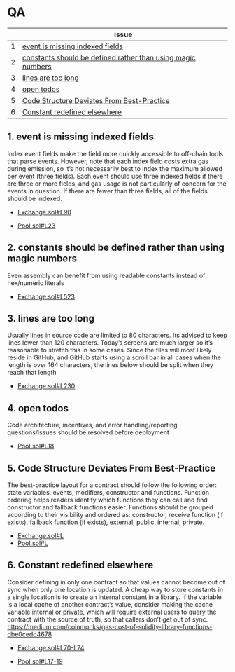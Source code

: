 
# QA

| | issue |
| ----------- | ----------- |
| 1 | [event is missing indexed fields](#) |
| 2 | [constants should be defined rather than using magic numbers](#) |
| 3 | [lines are too long](#) |
| 4 | [open todos](#) |
| 5 | [Code Structure Deviates From Best-Practice](#) |
| 6 | [Constant redefined elsewhere](#) |


## 1. event is missing indexed fields
Index event fields make the field more quickly accessible to off-chain tools that parse events. However, note that each index field costs extra gas during emission, so it’s not necessarily best to index the maximum allowed per event (three fields). Each event should use three indexed fields if there are three or more fields, and gas usage is not particularly of concern for the events in question. If there are fewer than three fields, all of the fields should be indexed.

- [Exchange.sol#L90](https://github.com/code-423n4/2022-11-non-fungible/blob/main/contracts/Exchange.sol#L90)

- [Pool.sol#L23](https://github.com/code-423n4/2022-11-non-fungible/blob/main/contracts/Pool.sol#L23)


## 2. constants should be defined rather than using magic numbers 
Even assembly can benefit from using readable constants instead of hex/numeric literals

- [Exchange.sol#L523](https://github.com/code-423n4/2022-11-non-fungible/blob/main/contracts/Exchange.sol#L523)


## 3. lines are too long
Usually lines in source code are limited to 80 characters. Its advised to keep lines lower than 120 characters. Today’s screens are much larger so it’s reasonable to stretch this in some cases. Since the files will most likely reside in GitHub, and GitHub starts using a scroll bar in all cases when the length is over 164 characters, the lines below should be split when they reach that length

- [Exchange.sol#L230](https://github.com/code-423n4/2022-11-non-fungible/blob/main/contracts/Exchange.sol#L230)


## 4. open todos
Code architecture, incentives, and error handling/reporting questions/issues should be resolved before deployment

- [Pool.sol#L18](https://github.com/code-423n4/2022-11-non-fungible/blob/main/contracts/Pool.sol#L18)


## 5. Code Structure Deviates From Best-Practice
The best-practice layout for a contract should follow the following order: state variables, events, modifiers, constructor and functions. Function ordering helps readers identify which functions they can call and find constructor and fallback functions easier. Functions should be grouped according to their visibility and ordered as: constructor, receive function (if exists), fallback function (if exists), external, public, internal, private.

- [Exchange.sol#L](https://github.com/code-423n4/2022-11-non-fungible/blob/main/contracts/Exchange.sol#L)
- [Pool.sol#L](https://github.com/code-423n4/2022-11-non-fungible/blob/main/contracts/Pool.sol#L)


## 6. Constant redefined elsewhere
Consider defining in only one contract so that values cannot become out of sync when only one location is updated. A cheap way to store constants in a single location is to create an internal constant in a library. If the variable is a local cache of another contract’s value, consider making the cache variable internal or private, which will require external users to query the contract with the source of truth, so that callers don’t get out of sync.
https://medium.com/coinmonks/gas-cost-of-solidity-library-functions-dbe0cedd4678

- [Exchange.sol#L70-L74](https://github.com/code-423n4/2022-11-non-fungible/blob/main/contracts/Exchange.sol#L71-L74)

- [Pool.sol#L17-19](https://github.com/code-423n4/2022-11-non-fungible/blob/main/contracts/Pool.sol#L17-19)

